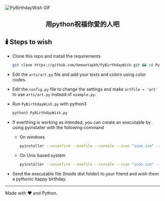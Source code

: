 <img src="image/PyBirthdayWish.gif" align="center" alt="PyBirthdayWish GIF" />
<h2 align="center">用python祝福你爱的人吧</h2>
<p align="center">

## 🕯️ Steps to wish

* Clone this repo and install the requirements
    ```bash
    git clone https://github.com/hemantapkh/PyBirthdayWish.git && cd PyBirthdayWish && pip install -r requirements.txt
    ```
* Edit the ``arts/art.py`` file and add your texts and colors using color codes.

* Edit the ``config.py`` file to change the settings and make ``artFile = 'art'`` to use ``arts/art.py`` instead of ``example.py``.

* Run ``PyBirthdayWish.py`` with python3
    ```bash
    python3 PyBirthdayWish.py
    ```

* If everthing is working as intended, you can create an executable by using pyinstaller with the following command
    * On windows
        ```bash
        pyinstaller --noconfirm --onefile --console --icon "icon.ico" --no-embed-manifest --add-data "arts;arts/"  --add-data "config.py;." --add-data "HappyBirthday.mp3;." --add-data "PyBirthdayWish.py;."  "PyBirthdayWish.py"
        ```
    * On Unix based system
        ```bash
        pyinstaller --noconfirm --onefile --console --icon "icon.ico" --no-embed-manifest --add-data "arts:arts/"  --add-data "config.py:." --add-data "HappyBirthday.mp3:." --add-data "PyBirthdayWish.py:."  "PyBirthdayWish.py"
        ```

* Send the executable file (Inside dist folder) to your friend and wish them a pythonic happy birthday.
-----

Made with :heart: and Python.
